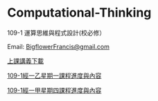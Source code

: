 # Computational-Thinking 
109-1 運算思維與程式設計(校必修）

Email: BigflowerFrancis@gmail.com


[上課講義下載](https://is.gd/jB0BQE)


[109-1經一乙星期一課程進度與內容](https://colab.research.google.com/drive/1ewomNVo0EZTNk6a8dwJQg_AHruXEICh0)

[109-1經一甲星期四課程進度與內容](https://colab.research.google.com/drive/12o0lvg5VuX6us_d0ofeU7xGlq7t0srE5)
